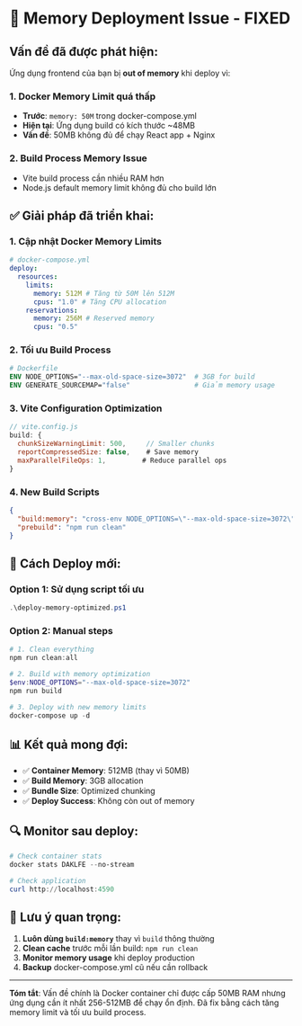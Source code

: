 # 🚨 Memory Deployment Issue - FIXED

## Vấn đề đã được phát hiện:

Ứng dụng frontend của bạn bị **out of memory** khi deploy vì:

### 1. **Docker Memory Limit quá thấp**

- **Trước**: `memory: 50M` trong docker-compose.yml
- **Hiện tại**: Ứng dụng build có kích thước ~48MB
- **Vấn đề**: 50MB không đủ để chạy React app + Nginx

### 2. **Build Process Memory Issue**

- Vite build process cần nhiều RAM hơn
- Node.js default memory limit không đủ cho build lớn

## ✅ Giải pháp đã triển khai:

### 1. **Cập nhật Docker Memory Limits**

```yaml
# docker-compose.yml
deploy:
  resources:
    limits:
      memory: 512M # Tăng từ 50M lên 512M
      cpus: "1.0" # Tăng CPU allocation
    reservations:
      memory: 256M # Reserved memory
      cpus: "0.5"
```

### 2. **Tối ưu Build Process**

```dockerfile
# Dockerfile
ENV NODE_OPTIONS="--max-old-space-size=3072"  # 3GB for build
ENV GENERATE_SOURCEMAP="false"                # Giảm memory usage
```

### 3. **Vite Configuration Optimization**

```javascript
// vite.config.js
build: {
  chunkSizeWarningLimit: 500,     // Smaller chunks
  reportCompressedSize: false,    # Save memory
  maxParallelFileOps: 1,         # Reduce parallel ops
}
```

### 4. **New Build Scripts**

```json
{
  "build:memory": "cross-env NODE_OPTIONS=\"--max-old-space-size=3072\" vite build",
  "prebuild": "npm run clean"
}
```

## 🚀 Cách Deploy mới:

### Option 1: Sử dụng script tối ưu

```powershell
.\deploy-memory-optimized.ps1
```

### Option 2: Manual steps

```powershell
# 1. Clean everything
npm run clean:all

# 2. Build with memory optimization
$env:NODE_OPTIONS="--max-old-space-size=3072"
npm run build

# 3. Deploy with new memory limits
docker-compose up -d
```

## 📊 Kết quả mong đợi:

- ✅ **Container Memory**: 512MB (thay vì 50MB)
- ✅ **Build Memory**: 3GB allocation
- ✅ **Bundle Size**: Optimized chunking
- ✅ **Deploy Success**: Không còn out of memory

## 🔍 Monitor sau deploy:

```powershell
# Check container stats
docker stats DAKLFE --no-stream

# Check application
curl http://localhost:4590
```

## 📝 Lưu ý quan trọng:

1. **Luôn dùng `build:memory`** thay vì `build` thông thường
2. **Clean cache** trước mỗi lần build: `npm run clean`
3. **Monitor memory usage** khi deploy production
4. **Backup** docker-compose.yml cũ nếu cần rollback

---

**Tóm tắt**: Vấn đề chính là Docker container chỉ được cấp 50MB RAM nhưng ứng dụng cần ít nhất 256-512MB để chạy ổn định. Đã fix bằng cách tăng memory limit và tối ưu build process.
